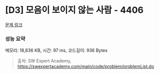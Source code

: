 # [D3] 모음이 보이지 않는 사람 - 4406 

[문제 링크](https://swexpertacademy.com/main/code/problem/problemDetail.do?contestProbId=AWNcD_66pUEDFAV8) 

### 성능 요약

메모리: 18,836 KB, 시간: 97 ms, 코드길이: 936 Bytes



> 출처: SW Expert Academy, https://swexpertacademy.com/main/code/problem/problemList.do